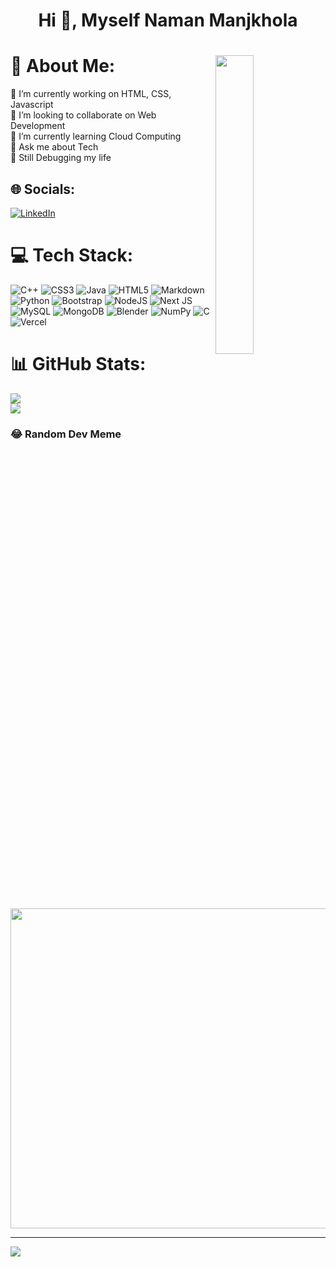 
<div align="center">
  
# Hi 👋, Myself Naman Manjkhola

</div>

# 💫 About Me:  <img src="https://media3.giphy.com/media/qgQUggAC3Pfv687qPC/giphy.gif" align="right" width="35%" height="35%">
🔭 I’m currently working on HTML, CSS, Javascript<br>👯 I’m looking to collaborate on Web Development<br>🌱 I’m currently learning Cloud Computing<br>💬 Ask me about Tech<br>🐛 Still Debugging my life


## 🌐 Socials:
[![LinkedIn](https://img.shields.io/badge/LinkedIn-%230077B5.svg?logo=linkedin&logoColor=white)](https://www.linkedin.com/in/naman-manjkhola-266653201) 

# 💻 Tech Stack:
![C++](https://img.shields.io/badge/c++-%2300599C.svg?style=flat&logo=c%2B%2B&logoColor=white) ![CSS3](https://img.shields.io/badge/css3-%231572B6.svg?style=flat&logo=css3&logoColor=white) ![Java](https://img.shields.io/badge/java-%23ED8B00.svg?style=flat&logo=java&logoColor=white) ![HTML5](https://img.shields.io/badge/html5-%23E34F26.svg?style=flat&logo=html5&logoColor=white) ![Markdown](https://img.shields.io/badge/markdown-%23000000.svg?style=flat&logo=markdown&logoColor=white) ![Python](https://img.shields.io/badge/python-3670A0?style=flat&logo=python&logoColor=ffdd54)   ![Bootstrap](https://img.shields.io/badge/bootstrap-%23563D7C.svg?style=flat&logo=bootstrap&logoColor=white) ![NodeJS](https://img.shields.io/badge/node.js-6DA55F?style=flat&logo=node.js&logoColor=white) ![Next JS](https://img.shields.io/badge/Next-black?style=flat&logo=next.js&logoColor=white) ![MySQL](https://img.shields.io/badge/mysql-%2300f.svg?style=flat&logo=mysql&logoColor=white) ![MongoDB](https://img.shields.io/badge/MongoDB-%234ea94b.svg?style=flat&logo=mongodb&logoColor=white) ![Blender](https://img.shields.io/badge/blender-%23F5792A.svg?style=flat&logo=blender&logoColor=white) ![NumPy](https://img.shields.io/badge/numpy-%23013243.svg?style=flat&logo=numpy&logoColor=white) ![C](https://img.shields.io/badge/c-%2300599C.svg?style=flat&logo=c&logoColor=white) ![Vercel](https://img.shields.io/badge/vercel-%23000000.svg?style=flat&logo=vercel&logoColor=white)
# 📊 GitHub Stats:
![](https://github-readme-stats.vercel.app/api?username=NamanManjkhola&theme=highcontrast&hide_border=false&include_all_commits=true&count_private=true)<br/>
![](https://github-readme-streak-stats.herokuapp.com/?user=NamanManjkhola&theme=highcontrast&hide_border=false)<br/>

### 😂 Random Dev Meme
<img src="https://random-memer.herokuapp.com/" width="512px"/>

---
[![](https://visitcount.itsvg.in/api?id=NamanManjkhola&icon=2&color=6)](https://visitcount.itsvg.in)
